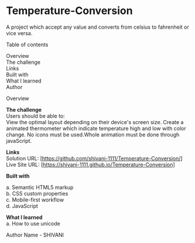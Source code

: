 # Temperature-Conversion
A project which accept any value and converts from celsius to fahrenheit or vice versa.


Table of contents

Overview<br>
The challenge<br>
Links<br>
Built with<br>
What I learned<br>
Author<br>


Overview<br>

<b>The challenge</b>
  <br>
Users should be able to:<br>
View the optimal layout depending on their device's screen size.
Create a animated thermometer which indicate temperature high and low with color change.
No icons must be used.Whole animation must be done through javaScript.

<b>Links</b><br>
Solution URL: [https://github.com/shivani-1111/Temperature-Conversion/]<br>
Live Site URL: [https://shivani-1111.github.io/Temperature-Conversion]
<br>

<b>Built with</b><br>
 
a. Semantic HTML5 markup<br>
b. CSS custom properties<br>
c. Mobile-first workflow<br>
d. JavaScript

<b>What I learned</b>
 <br>
a. How to use unicode 
<br>

Author Name - SHIVANI
